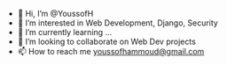 - 👋 Hi, I’m @YoussofH
- 👀 I’m interested in Web Development, Django, Security
- 🌱 I’m currently learning ...
- 💞️ I’m looking to collaborate on Web Dev projects
- 📫 How to reach me youssofhammoud@gmail.com

<!---
YoussofH/YoussofH is a ✨ special ✨ repository because its `README.md` (this file) appears on your GitHub profile.
You can click the Preview link to take a look at your changes.
--->
